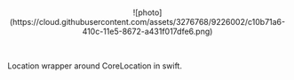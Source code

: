 <br>
<p align="center">
![photo](https://cloud.githubusercontent.com/assets/3276768/9226002/c10b71a6-410c-11e5-8672-a431f017dfe6.png)
</p>
</br>

Location wrapper around CoreLocation in swift.
